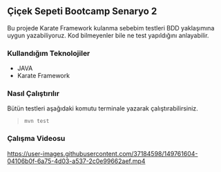 ## Çiçek Sepeti Bootcamp Senaryo 2

Bu projede Karate Framework kulanma sebebim testleri BDD yaklaşımına uygun yazabiliyoruz.
Kod bilmeyenler bile ne test yapıldığını anlayabilir.

### Kullandığım Teknolojiler

- JAVA
- Karate Framework

### Nasıl Çalıştırılır

Bütün testleri aşağıdaki komutu terminale yazarak çalıştırabilirsiniz.

> ` mvn test `

### Çalışma Videosu

https://user-images.githubusercontent.com/37184598/149761604-04106b0f-6a75-4d03-a537-2c0e99662aef.mp4
